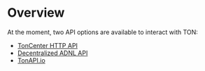 # Overview


At the moment, two API options are available to interact with TON:

* [TonCenter HTTP API](/develop/dapps/apis/toncenter)
* [Decentralized ADNL API](/develop/dapps/apis/adnl)
* [TonAPI.io](https://tonapi.io/)
